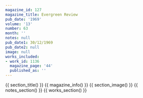 ```yaml
---
magazine_id: 127
magazine_title: Evergreen Review
pub_date: '1969'
volume: '13'
number: 63
month: ''
notes: null
pub_date1: 30/12/1969
pub_date2: null
image: null
works_included:
- work_id: 1136
  magazine_page: '44'
  published_as: ''
---
```


{{ section_title() }}
{{ magazine_info() }}
{{ section_image() }}
{{ notes_section() }}
{{ works_section() }}
